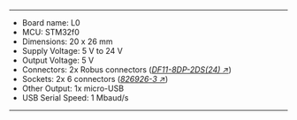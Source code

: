 ---

 - Board name: L0
 - MCU: STM32f0
 - Dimensions: 20 x 26 mm
 - Supply Voltage: 5 V to 24 V
 - Output Voltage: 5 V
 - Connectors: 2x Robus connectors (<a href="https://octopart.com/df11-8dp-2ds%2824%29-hirose-39521447" target="_blank">*DF11-8DP-2DS(24) &#8599;*</a>)
 - Sockets: 2x 6 connectors (<a href="https://octopart.com/826926-3-te+connectivity-40939547" target="_blank">*826926-3 &#8599;*</a>) 
 - Other Output: 1x micro-USB
 - USB Serial Speed: 1 Mbaud/s
 
--- 